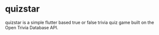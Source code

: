 # quizstar

quizstar is a simple flutter based true or false trivia quiz game built on the Open Trivia Database API.

